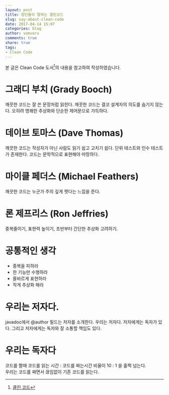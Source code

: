 ```yaml
---
layout: post
title: 장인들이 말하는 클린코드
slug: say-about-clean-code
date: 2017-04-14 15:07
categories: blog
author: vomvoru
comments: true
share: true
tags:
- Clean Code
---
```


본 글은 Clean Code 도서[^1]의 내용을 참고하여 작성하였습니다.

# 그래디 부치 (Grady Booch)
깨끗한 코드는 잘 쓴 문장처럼 읽힌다. 깨끗한 코드는 결코 설계자의 의도를 숨기지 않는다. 오히려 명쾌한 추상화와 단순한 제어문으로 가득하다.

# 데이브 토마스 (Dave Thomas)
깨끗한 코드는 작성자가 아닌 사람도 읽기 쉽고 고치기 쉽다. 단위 테스트와 인수 테스트가 존재한다. 코드는 문학적으로 표현해야 마땅하다.

# 마이클 페더스 (Michael Feathers)
깨끗한 코드는 누군가 주의 깊게 짯다는 느낌을 준다.

# 론 제프리스 (Ron Jeffries)
중복줄이기, 표현력 높이기, 초반부터 간단한 추상화 고려하기.

# 공통적인 생각
* 중복을 피하라
* 한 기능만 수행하라
* 올바르게 표현하라
* 작게 추상화 해라

# 우리는 저자다.
javadoc에서 @author 필드는 저자를 소개한다. 우리는 저자다. 저자에게는 독자가 있다. 그리고 저자에게는 독자와 잘 소통할 책임도 있다.

# 우리는 독자다
코드를 짤때 코드를 읽는 시간 : 코드를 짜는시간 비율이 10 : 1 을 훌쩍 넘는다.  
우리는 코드를 짜면서 끊임없이 기존 코드를 읽는다.

[^1]: [클린 코드](http://www.insightbook.co.kr/%EB%8F%84%EC%84%9C-%EB%AA%A9%EB%A1%9D/ppp-%EC%8B%9C%EB%A6%AC%EC%A6%88/%ED%81%B4%EB%A6%B0%EC%BD%94%EB%93%9C)

